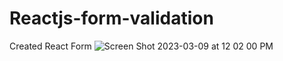 # Reactjs-form-validation
Created React Form
![Screen Shot 2023-03-09 at 12 02 00 PM](https://user-images.githubusercontent.com/50789325/224115522-e43bb8ff-2057-4a82-a503-0b39c6493e02.png)
